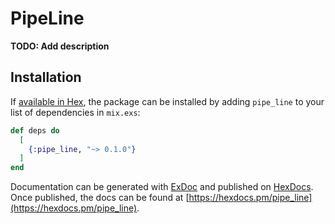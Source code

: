 # PipeLine

**TODO: Add description**

## Installation

If [available in Hex](https://hex.pm/docs/publish), the package can be installed
by adding `pipe_line` to your list of dependencies in `mix.exs`:

```elixir
def deps do
  [
    {:pipe_line, "~> 0.1.0"}
  ]
end
```

Documentation can be generated with [ExDoc](https://github.com/elixir-lang/ex_doc)
and published on [HexDocs](https://hexdocs.pm). Once published, the docs can
be found at [https://hexdocs.pm/pipe_line](https://hexdocs.pm/pipe_line).
